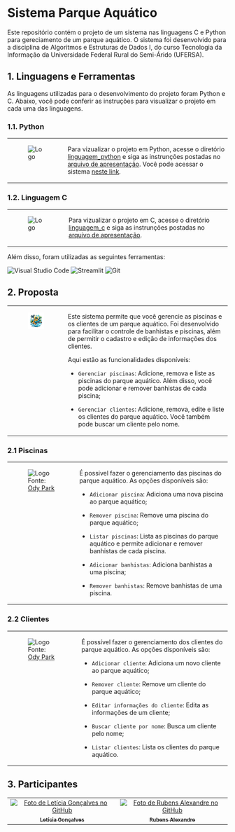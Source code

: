 # Sistema Parque Aquático

Este repositório contém o projeto de um sistema nas linguagens C e Python para gereciamento de um parque aquático. O sistema foi desenvolvido para a disciplina de Algoritmos e Estruturas de Dados I, do curso Tecnologia da Informação da Universidade Federal Rural do Semi-Árido (UFERSA).

## 1. Linguagens e Ferramentas

As linguagens utilizadas para o desenvolvimento do projeto foram Python e C. Abaixo, você pode conferir as instruções para visualizar o projeto em cada uma das linguagens.

### 1.1. Python

<table>
  <tr>
    <td valign="top">
      <figure>
        <img src="https://www.python.org/static/img/python-logo.png" alt="Logo" style="width: 200px;"/>
      </figure>
    </td>
    <td valign="top">

Para vizualizar o projeto em Python, acesse o diretório [linguagem_python](https://github.com/classroom-ufersa/SistemaParqueAquatico/tree/main/linguagem_python) e siga as instrunções postadas no [arquivo de apresentação](https://github.com/classroom-ufersa/SistemaParqueAquatico/tree/main/linguagem_python#readme). Você pode acessar o sistema [neste link](https://sistemaparqueaquatico.streamlit.app/).

  </tr>
</table>

### 1.2. Linguagem C

<table>
  <tr>
    <td valign="top">
      <figure>
        <img src="https://upload.wikimedia.org/wikipedia/commons/3/35/The_C_Programming_Language_logo.svg" alt="Logo" style="width: 50px;"/>
      </figure>
    </td>
    <td valign="top">

Para vizualizar o projeto em C, acesse o diretório [linguagem_c]() e siga as instrunções postadas no [arquivo de apresentação]().

  </tr>
</table>

Além disso, foram utilizadas as seguintes ferramentas:

![Visual Studio Code](https://img.shields.io/badge/Visual%20Studio%20Code-007ACC?style=for-the-badge&logo=visual-studio-code&logoColor=white)
![Streamlit](https://img.shields.io/badge/Streamlit-FF4B4B?style=for-the-badge&logo=streamlit&logoColor=white)
![Git](https://img.shields.io/badge/Git-F05032?style=for-the-badge&logo=git&logoColor=white)

## 2. Proposta


<table>
  <tr>
    <td valign="top">
      <figure>
        <img src="linguagem_python/parque_aquatico/logo.png" alt="Logo" style="width: 200px;"/>
      </figure>
    </td>
    <td valign="top">

Este sistema permite que você gerencie as piscinas e os clientes de um parque aquático. Foi desenvolvido para facilitar o controle de banhistas e piscinas, além de permitir o cadastro e edição de informações dos clientes.

Aqui estão as funcionalidades disponíveis:

- `Gerenciar piscinas`: Adicione, remova e liste as piscinas do parque aquático. Além disso, você pode adicionar e remover banhistas de cada piscina;
- `Gerenciar clientes`: Adicione, remova, edite e liste os clientes do parque aquático. Você também pode buscar um cliente pelo nome.

    </td>

  </tr>
</table>
    
### 2.1 Piscinas 
<table>
  <tr>
    <td valign="top">
      <figure>
        <img src="https://odypark.com.br/parque-aquatico/wp-content/uploads/sites/2/2020/08/Piscina-InfantilOdy-Tower.jpg" alt="Logo" style="width: 400px;"/>
        <figcaption>Fonte: <a href="https://odypark.com.br/parque-aquatico/wp-content/uploads/sites/2/2020/08/Piscina-InfantilOdy-Tower.jpg">Ody Park</a></figcaption>
      </figure>
    </td>
    <td valign="top">

É possivel fazer o gerenciamento das piscinas do parque aquático. As opções disponíveis são:

- `Adicionar piscina`: Adiciona uma nova piscina ao parque aquático;
- `Remover piscina`: Remove uma piscina do parque aquático;
- `Listar piscinas`: Lista as piscinas do parque aquático e permite adicionar e remover banhistas de cada piscina.
- `Adicionar banhistas`: Adiciona banhistas a uma piscina;
- `Remover banhistas`: Remove banhistas de uma piscina.

    </td>
  </tr>
</table>

### 2.2 Clientes
  <table>
    <tr>
      <td valign="top">
        <figure>
          <img src="https://campinas.com.br/wp-content/uploads/2022/03/unnamed-69-e1646333930815.jpg" alt="Logo" style="width: 400px;"/>
          <figcaption>Fonte: <a href="https://campinas.com.br/wp-content/uploads/2022/03/unnamed-69-e1646333930815.jpg">Ody Park</a></figcaption>
        </figure>
      </td>
      <td valign="top">

  É possível fazer o gerenciamento dos clientes do parque aquático. As opções disponíveis são:
                  
  - `Adicionar cliente`: Adiciona um novo cliente ao parque aquático;
  - `Remover cliente`: Remove um cliente do parque aquático;
  - `Editar informações do cliente`: Edita as informações de um cliente;
  - `Buscar cliente por nome`: Busca um cliente pelo nome;
  - `Listar clientes`: Lista os clientes do parque aquático.


      </td>
    </tr>
  </table>


## 3. Participantes

<table align="center">
  <tr>    
    <td align="center">
      <a href="https://github.com/letsticia">
        <img src="https://avatars.githubusercontent.com/u/126128839?v=4" 
        width="120px;" alt="Foto de Letícia Gonçalves no GitHub"/><br>
        <sub>
          <b>Letícia Gonçalves</b>
         </sub>
      </a>
    </td>
    <td align="center">
      <a href="https://github.com/alexrbss">
        <img src="https://avatars.githubusercontent.com/u/143243497?v=4" 
        width="120px;" alt="Foto de Rubens Alexandre no GitHub"/><br>
        <sub>
          <b>Rubens Alexandre</b>
         </sub>
      </a>
    </td>
  </tr>
</table>